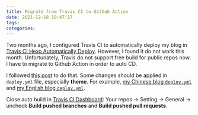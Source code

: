 ```yaml
---
title: Migrate from Travis CI to Github Action
date: 2021-12-18 10:47:17
tags:
categories:
---
```


Two months ago, I configured Travis CI to automatically deploy my blog in
[Travis CI Hexo Automatically Deploy](https://youngforest.github.io/en/2021/10/09/Travis-CI-Hexo-Automatically-Deploy/).
However, I found it do not work this month. Unfortunately, Travis do not support free build for public repos now. I have to migrate to Github Action in order to auto CD.

I followed [this post](https://sanonz.github.io/2020/deploy-a-hexo-blog-from-github-actions/) to do that. Some changes should be applied in `deploy.yml` file, especially **theme**.
For example, [my Chinese blog `deploy.yml`](https://github.com/YoungForest/Hexo/blob/master/.github/workflows/deploy.yml) and [my English blog `deploy.yml`](https://github.com/YoungForest/en/blob/master/.github/workflows/deploy.yml).

Close auto build in [Travis CI Dashboard](https://app.travis-ci.com/): Your repos -> Setting -> General -> uncheck **Build pushed branches** and **Build pushed pull requests**.